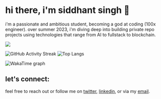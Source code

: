 # hi there, i'm siddhant singh 👋

i'm a passionate and ambitious student, becoming a god at coding (100x engineer). over summer 2023, i'm diving deep into building private repo projects using technologies that range from AI to fullstack to blockchain. 

![](https://komarev.com/ghpvc/?username=s1ddhantsingh&color=blueviolet)

![GitHub Activity Streak](https://github-readme-streak-stats.herokuapp.com/?user=s1ddhantsingh&theme=highcontrast) 
![Top Langs](https://github-readme-stats.vercel.app/api/top-langs/?username=s1ddhantsingh&layout=compact&theme=highcontrast)

![WakaTime graph](https://wakatime.com/share/@siddhantsingh/4f31c2c1-ba7e-4841-9d03-bb9e6202c1d5.svg)

## let's connect:

feel free to reach out or follow me on [twitter](https://twitter.com/siddhants1ngh), [linkedin](https://www.linkedin.com/in/siddhant-singh-0217/), or via my [email](mailto:siddhant@joinnova.xyz).

